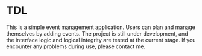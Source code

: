 # TDL
This is a simple event management application. Users can plan and manage themselves by adding events. The project is still under development, and the interface logic and logical integrity are tested at the current stage. If you encounter any problems during use, please contact me.
